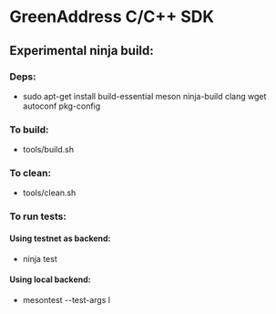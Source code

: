 # GreenAddress C/C++ SDK

## Experimental ninja build:

### Deps:

* sudo apt-get install build-essential meson ninja-build clang wget autoconf pkg-config

### To build:

* tools/build.sh

### To clean:

* tools/clean.sh

### To run tests:

#### Using testnet as backend:

* ninja test

#### Using local backend:

* mesontest --test-args l
